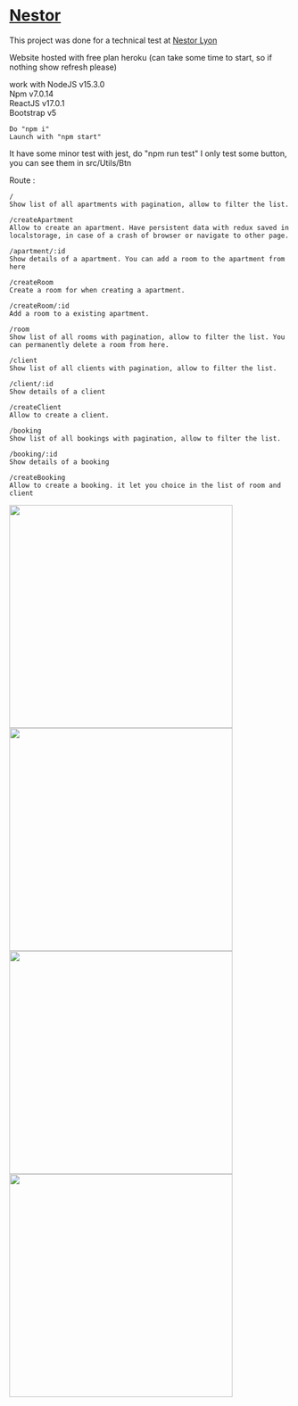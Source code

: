 <a href="https://powerful-plains-63141.herokuapp.com/"><h1>Nestor</h1></a>

This project was done for a technical test at <a href="https://www.chez-nestor.com/en-us/search/Lyon">Nestor Lyon</a>

Website hosted with free plan heroku (can take some time to start, so if nothing show refresh please)

work with 
NodeJS v15.3.0 <br/>
Npm v7.0.14 <br/>
ReactJS v17.0.1 <br/>
Bootstrap v5 <br/>

```
Do "npm i"
Launch with "npm start"
````

It have some minor test with jest, do "npm run test"
I only test some button, you can see them in src/Utils/Btn

Route : 
````
/ 
Show list of all apartments with pagination, allow to filter the list. 

/createApartment
Allow to create an apartment. Have persistent data with redux saved in localstorage, in case of a crash of browser or navigate to other page.

/apartment/:id
Show details of a apartment. You can add a room to the apartment from here 

/createRoom
Create a room for when creating a apartment.

/createRoom/:id
Add a room to a existing apartment.

/room
Show list of all rooms with pagination, allow to filter the list. You can permanently delete a room from here.

/client
Show list of all clients with pagination, allow to filter the list. 

/client/:id
Show details of a client

/createClient
Allow to create a client. 

/booking
Show list of all bookings with pagination, allow to filter the list. 

/booking/:id
Show details of a booking

/createBooking
Allow to create a booking. it let you choice in the list of room and client
`````
<img width="400px" heigth="300px" src="gif/apartment.gif"></img><br/>
<img width="400px" heigth="300px" src="gif/booking.gif"></img><br/>
<img width="400px" heigth="300px" src="gif/client.gif"></img><br/>
<img width="400px" heigth="300px" src="gif/room.gif"></img><br/>

